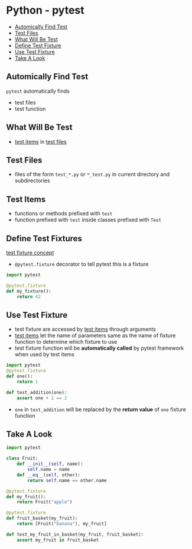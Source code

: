 # Python - pytest

* [Automically Find Test](#automically-find-test)
* [Test Files](#test-files)
* [What Will Be Test](#test-items)
* [Define Test Fixture](#define-test-fixtures)
* [Use Test Fixture](#use-test-fixture)
* [Take A Look](#take-a-look)

## Automically Find Test

`pytest` automatically finds 

- test files
- test function

## What Will Be Test

- [test items](#test-items) in [test files](#test-files)

## Test Files

- files of the form `test_*.py` or `*_test.py` in current directory and subdirectories

## Test Items

- functions or methods prefixed with `test`
- function prefixed with `test` inside classes prefixed with `Test`

## Define Test Fixtures

[test fixture concept](python-unittest.md#test-fixture)

- `@pytest.fixture` decorator to tell pytest this is a fixture

```py
import pytest

@pytest.fixture
def my_fixture():
    return 42
```

## Use Test Fixture

- test fixture are accessed by [test items](#test-items) through arguments
- [test items](#test-items) let the name of parameters same as the name of fixture function to determine which fixture to use
- test fixture function will be **automatically called** by pytest framework when used by test items

```py
import pytest
@pytest.fixture
def one():
    return 1

def test_addition(one):
    assert one + 1 == 2

```

- `one` in `test_addition` will be replaced by the **return value** of `one` fixture function

## Take A Look

```py
import pytest

class Fruit:
    def __init__(self, name):
        self.name = name
    def __eq__(self, other):
        return self.name == other.name

@pytest.fixture
def my_fruit():
    return Fruit("apple")

@pytest.fixture
def fruit_basket(my_fruit):
    return [Fruit("banana"), my_fruit]

def test_my_fruit_in_basket(my_fruit, fruit_basket):
    assert my_fruit in fruit_basket
```

